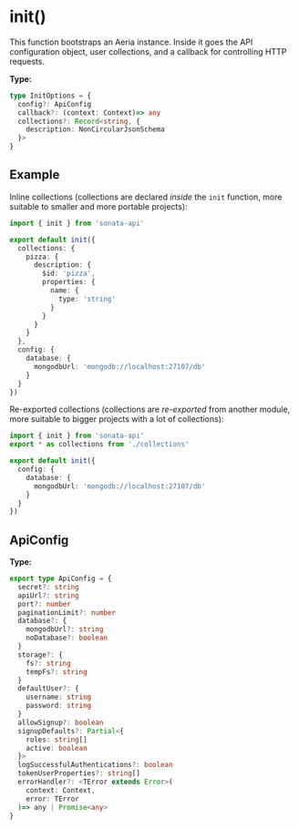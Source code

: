 # init()

This function bootstraps an Aeria instance. Inside it goes the API configuration object, user collections, and a callback for controlling HTTP requests.

**Type:**

```typescript
type InitOptions = {
  config?: ApiConfig
  callback?: (context: Context)=> any
  collections?: Record<string, {
    description: NonCircularJsonSchema
  }>
}
```

## Example

Inline collections (collections are declared *inside* the `init` function, more suitable to smaller and more portable projects):

```typescript
import { init } from 'sonata-api'

export default init({
  collections: {
    pizza: {
      description: {
        $id: 'pizza',
        properties: {
          name: {
            type: 'string'
          }
        }
      }
    }
  },
  config: {
    database: {
      mongodbUrl: 'mongodb://localhost:27107/db'
    }
  }
})
```

Re-exported collections (collections are *re-exported* from another module, more suitable to bigger projects with a lot of collections):

```typescript
import { init } from 'sonata-api'
export * as collections from './collections'

export default init({
  config: {
    database: {
      mongodbUrl: 'mongodb://localhost:27107/db'
    }
  }
})
```


## ApiConfig

**Type:**

```typescript
export type ApiConfig = {
  secret?: string
  apiUrl?: string
  port?: number
  paginationLimit?: number
  database?: {
    mongodbUrl?: string
    noDatabase?: boolean
  }
  storage?: {
    fs?: string
    tempFs?: string
  }
  defaultUser?: {
    username: string
    password: string
  }
  allowSignup?: boolean
  signupDefaults?: Partial<{
    roles: string[]
    active: boolean
  }>
  logSuccessfulAuthentications?: boolean
  tokenUserProperties?: string[]
  errorHandler?: <TError extends Error>(
    context: Context,
    error: TError
  )=> any | Promise<any>
}
```
